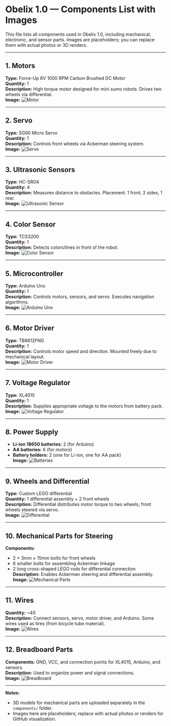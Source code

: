 # Obelix 1.0 — Components List with Images

This file lists all components used in Obelix 1.0, including mechanical, electronic, and sensor parts. Images are placeholders; you can replace them with actual photos or 3D renders.

---

## 1. Motors
**Type:** Force-Up 6V 1000 RPM Carbon Brushed DC Motor  
**Quantity:** 1  
**Description:** High torque motor designed for mini sumo robots. Drives two wheels via differential.  
**Image:** ![Motor](https://via.placeholder.com/150)  

---

## 2. Servo
**Type:** SG90 Micro Servo  
**Quantity:** 1  
**Description:** Controls front wheels via Ackerman steering system.  
**Image:** ![Servo](https://via.placeholder.com/150)  

---

## 3. Ultrasonic Sensors
**Type:** HC-SR04  
**Quantity:** 4  
**Description:** Measures distance to obstacles. Placement: 1 front, 2 sides, 1 rear.  
**Image:** ![Ultrasonic Sensor](https://via.placeholder.com/150)  

---

## 4. Color Sensor
**Type:** TCS3200  
**Quantity:** 1  
**Description:** Detects colors/lines in front of the robot.  
**Image:** ![Color Sensor](https://via.placeholder.com/150)  

---

## 5. Microcontroller
**Type:** Arduino Uno  
**Quantity:** 1  
**Description:** Controls motors, sensors, and servo. Executes navigation algorithms.  
**Image:** ![Arduino Uno](https://via.placeholder.com/150)  

---

## 6. Motor Driver
**Type:** TB6612FNG  
**Quantity:** 1  
**Description:** Controls motor speed and direction. Mounted freely due to mechanical layout.  
**Image:** ![Motor Driver](https://via.placeholder.com/150)  

---

## 7. Voltage Regulator
**Type:** XL4015  
**Quantity:** 1  
**Description:** Supplies appropriate voltage to the motors from battery pack.  
**Image:** ![Voltage Regulator](https://via.placeholder.com/150)  

---

## 8. Power Supply
- **Li-ion 18650 batteries:** 2 (for Arduino)  
- **AA batteries:** 6 (for motors)  
- **Battery holders:** 2 (one for Li-ion, one for AA pack)  
**Image:** ![Batteries](https://via.placeholder.com/150)  

---

## 9. Wheels and Differential
**Type:** Custom LEGO differential  
**Quantity:** 1 differential assembly + 2 front wheels  
**Description:** Differential distributes motor torque to two wheels; front wheels steered via servo.  
**Image:** ![Differential](https://via.placeholder.com/150)  

---

## 10. Mechanical Parts for Steering
**Components:**  
- 2 × 3mm × 15mm bolts for front wheels  
- 6 smaller bolts for assembling Ackerman linkage  
- 2 long cross-shaped LEGO rods for differential connection  
**Description:** Enables Ackerman steering and differential assembly.  
**Image:** ![Mechanical Parts](https://via.placeholder.com/150)  

---

## 11. Wires
**Quantity:** ~40  
**Description:** Connect sensors, servo, motor driver, and Arduino. Some wires used as tires (from bicycle tube material).  
**Image:** ![Wires](https://via.placeholder.com/150)  

---

## 12. Breadboard Parts
**Components:** GND, VCC, and connection points for XL4015, Arduino, and sensors.  
**Description:** Used to organize power and signal connections.  
**Image:** ![Breadboard](https://via.placeholder.com/150)  

---

**Notes:**  
- 3D models for mechanical parts are uploaded separately in the `components/` folder.  
- Images here are placeholders; replace with actual photos or renders for GitHub visualization.  
